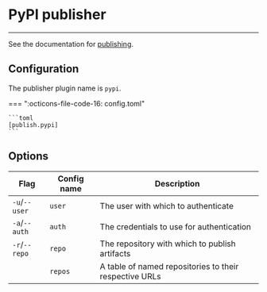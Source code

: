 # PyPI publisher

-----

See the documentation for [publishing](../../publish.md).

## Configuration

The publisher plugin name is `pypi`.

=== ":octicons-file-code-16: config.toml"

    ```toml
    [publish.pypi]
    ```

## Options

| Flag | Config name | Description |
| --- | --- | --- |
| `-u`/`--user` | `user` | The user with which to authenticate |
| `-a`/`--auth` | `auth` | The credentials to use for authentication |
| `-r`/`--repo` | `repo` | The repository with which to publish artifacts |
| | `repos` | A table of named repositories to their respective URLs |
